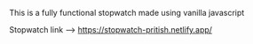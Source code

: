 This is a fully functional stopwatch made using vanilla javascript

Stopwatch link --> https://stopwatch-pritish.netlify.app/
